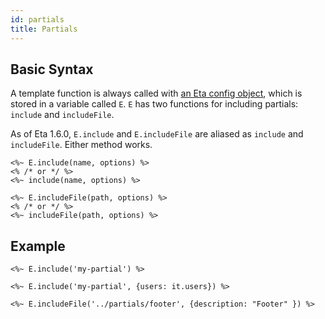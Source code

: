```yaml
---
id: partials
title: Partials
---
```


## Basic Syntax

A template function is always called with [an Eta config object](../api/configuration.md), which is stored in a variable called `E`. `E` has two functions for including partials: `include` and `includeFile`.

As of Eta 1.6.0, `E.include` and `E.includeFile` are aliased as `include` and `includeFile`. Either method works.

```ejs
<%~ E.include(name, options) %>
<% /* or */ %>
<%~ include(name, options) %>
```

```ejs
<%~ E.includeFile(path, options) %>
<% /* or */ %>
<%~ includeFile(path, options) %>
```

## Example

```ejs
<%~ E.include('my-partial') %>
```

```ejs
<%~ E.include('my-partial', {users: it.users}) %>
```

```
<%~ E.includeFile('../partials/footer', {description: "Footer" }) %>
```
